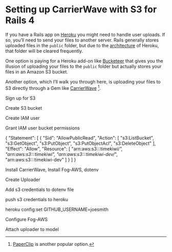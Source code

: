 # Setting up CarrierWave with S3 for Rails 4

If you have a Rails app on [Heroku](http://heroku.com) you might need to handle user uploads. If so, you’ll need to send your files to another server. Rails generally stores uploaded files in the `public` folder, but due to the [architecture](https://devcenter.heroku.com/articles/dynos#ephemeral-filesystem) of Heroku, that folder will be cleared frequently.

One option is paying for a Heroku add-on like [Bucketeer](https://elements.heroku.com/addons/bucketeer) that gives you the illusion of uploading your files to the `public` folder but actually stores your files in an Amazon S3 bucket.

Another option, which I’ll walk you through here, is uploading your files to S3 directly through a Gem like [CarrierWave](https://github.com/carrierwaveuploader/carrierwave) [^paperclip].

Sign up for S3

Create S3 bucket

Create IAM user

Grant IAM user bucket permissions

{
    "Statement": [
        {
            "Sid": "AllowPublicRead",
            "Action": [
                "s3:ListBucket",
                "s3:GetObject",
                "s3:PutObject",
                "s3:PutObjectAcl",
                "s3:DeleteObject"
            ],
            "Effect": "Allow",
            "Resource": [
                "arn:aws:s3:::timekiwi/*",
                "arn:aws:s3:::timekiwi",
                "arn:aws:s3:::timekiwi-dev/*",
                "arn:aws:s3:::timekiwi-dev"
            ]
        }
    ]
}

Install CarrierWave, Install Fog-AWS, dotenv

Create Uploader

Add s3 credentials to dotenv file

push s3 credentials to heroku

heroku config:set GITHUB_USERNAME=joesmith

Configure Fog-AWS

Attach uploader to model


[^paperclip]: [PaperClip](https://github.com/thoughtbot/paperclip) is another popular option.